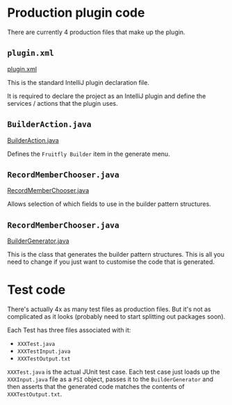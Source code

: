 # Production plugin code

There are currently 4 production files that make up the plugin.


## `plugin.xml`

[plugin.xml](../src/main/resources/META-INF/plugin.xml)

This is the standard IntelliJ plugin declaration file.

It is required to declare the project as an IntelliJ plugin and define the
services / actions that the plugin uses.


## `BuilderAction.java`

[BuilderAction.java](../src/main/java/fruitfly/ide/BuilderAction.java)

Defines the `Fruitfly Builder` item in the generate menu.


## `RecordMemberChooser.java`

[RecordMemberChooser.java](../src/main/java/fruitfly/ide/RecordMemberChooser.java)

Allows selection of which fields to use in the builder pattern structures.


## `RecordMemberChooser.java`

[BuilderGenerator.java](../src/main/java/fruitfly/psi/BuilderGenerator.java)

This is the class that generates the builder pattern structures.
This is all you need to change if you just want to customise the code that
is generated.


# Test code

There's actually 4x as many test files as production files.
But it's not as complicated as it looks (probably need to start splitting out
packages soon).

Each Test has three files associated with it:

* `XXXTest.java`
* `XXXTestInput.java`
* `XXXTestOutput.txt`

`XXXTest.java` is the actual JUnit test case. Each test case just loads up
the `XXXInput.java` file as a `PSI` object, passes it to the `BuilderGenerator`
and then asserts that the generated code matches the contents
of `XXXTestOutput.txt`.


